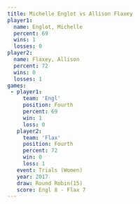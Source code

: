 ```yaml
---
title: Michelle Englot vs Allison Flaxey
player1:                
  name: Englot, Michelle
  percent: 69           
  wins: 1               
  losses: 0             
player2:                
  name: Flaxey, Allison 
  percent: 72           
  wins: 0               
  losses: 1             
games:
 - player1:          
     team: 'Engl'    
     position: Fourth
     percent: 69     
     win: 1          
     loss: 0         
   player2:          
     team: 'Flax'    
     position: Fourth
     percent: 72     
     win: 0          
     loss: 1         
   event: Trials (Women) 
   year: 2017            
   draw: Round Robin(15) 
   score: Engl 8 - Flax 7
---
```

